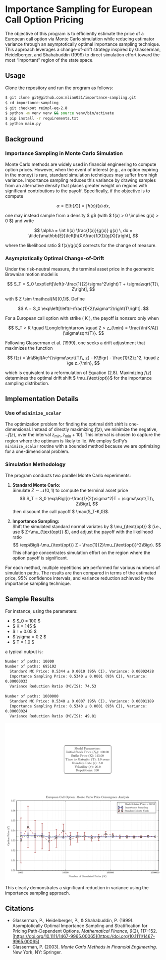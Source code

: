 # Importance Sampling for European Call Option Pricing

The objective of this program is to efficiently estimate the price of a European call option via Monte Carlo simulation while reducing estimator variance through an asymptotically optimal importance sampling technique. This approach leverages a change-of-drift strategy inspired by Glasserman, Heidelberger, and Shahabuddin (1999) to direct simulation effort toward the most “important” region of the state space.

## Usage

Clone the repository and run the program as follows:

```sh
$ git clone git@github.com:mlian031/importance-sampling.git
$ cd importance-sampling
$ git checkout reimpl-eq-2.8
$ python -m venv venv && source venv/bin/activate
$ pip install -r requirements.txt
$ python main.py
```

## Background

### Importance Sampling in Monte Carlo Simulation

Monte Carlo methods are widely used in financial engineering to compute option prices. However, when the event of interest (e.g., an option expiring in the money) is rare, standard simulation techniques may suffer from high variance. Importance sampling reduces this variance by drawing samples from an alternative density that places greater weight on regions with significant contributions to the payoff. Specifically, if the objective is to compute

$$
\alpha = \mathbb{E}[h(X)] = \int h(x) f(x) \, dx,
$$

one may instead sample from a density $ g$ (with $ f(x) > 0 \implies g(x) > 0 $) and write

$$
\alpha = \int h(x) \frac{f(x)}{g(x)} g(x) \, dx = \tilde{\mathbb{E}}\left[h(X)\frac{f(X)}{g(X)}\right],
$$

where the likelihood ratio $ f(x)/g(x)$ corrects for the change of measure.

### Asymptotically Optimal Change-of-Drift

Under the risk-neutral measure, the terminal asset price in the geometric Brownian motion model is

$$
S_T = S_0 \exp\left[\left(r-\frac{1}{2}\sigma^2\right)T + \sigma\sqrt{T}\, Z\right],
$$

with $ Z \sim \mathcal{N}(0,1)$. Define

$$
A = S_0 \exp\left[\left(r-\frac{1}{2}\sigma^2\right)T\right].
$$

For a European call option with strike \( K \), the payoff is nonzero only when

$$
S_T > K \quad \Longleftrightarrow \quad Z > z_{\min} = \frac{\ln(K/A)}{\sigma\sqrt{T}}.
$$

Following Glasserman et al. (1999), one seeks a drift adjustment that maximizes the function

$$
f(z) = \ln\Bigl(Ae^{\sigma\sqrt{T}\, z} - K\Bigr) - \frac{1}{2}z^2, \quad z \ge z_{\min},
$$

which is equivalent to a reformulation of Equation (2.8). Maximizing $f(z)$ determines the optimal drift shift $ \mu_{\text{opt}}$ for the importance sampling distribution.

## Implementation Details

### Use of `minimize_scalar`

The optimization problem for finding the optimal drift shift is one-dimensional. Instead of directly maximizing $f(z)$, we minimize the negative, $-f(z)$, over the interval $z_{\min}, z_{\min}+10]$. This interval is chosen to capture the region where the optimum is likely to lie. We employ SciPy’s `minimize_scalar` routine with a bounded method because we are optimizing for a one-dimensional problem.

### Simulation Methodology

The program conducts two parallel Monte Carlo experiments:

1. **Standard Monte Carlo:**  
   Simulate $Z \sim \mathcal{N}(0,1)$ to compute the terminal asset price
   $$ S_T = S_0 \exp\Bigl[(r-\frac{1}{2}\sigma^2)T + \sigma\sqrt{T}\, Z\Bigr], $$
   then discount the call payoff $ \max(S_T-K,0)$.

2. **Importance Sampling:**  
   Shift the simulated standard normal variates by $ \mu_{\text{opt}} $ (i.e., use $ Z+\mu_{\text{opt}} $), and adjust the payoff with the likelihood ratio
   $$ \exp\Bigl(-\mu_{\text{opt}} Z - \frac{1}{2}\mu_{\text{opt}}^2\Bigr). $$
   This change concentrates simulation effort on the region where the option payoff is significant.

For each method, multiple repetitions are performed for various numbers of simulation paths. The results are then compared in terms of the estimated price, 95% confidence intervals, and variance reduction achieved by the importance sampling technique.

## Sample Results

For instance, using the parameters:

- $ S_0 = 100 $
- $ K = 145 $
- $ r = 0.05 $
- $ \sigma = 0.2 $
- $ T = 1.0 $

a typical output is:

```
Number of paths: 10000
Number of paths: 695192
  Standard MC Price: 0.5344 ± 0.0010 (95% CI), Variance: 0.00002428
  Importance Sampling Price: 0.5340 ± 0.0001 (95% CI), Variance: 0.00000033
  Variance Reduction Ratio (MC/IS): 74.53

Number of paths: 1000000
  Standard MC Price: 0.5340 ± 0.0007 (95% CI), Variance: 0.00001189
  Importance Sampling Price: 0.5340 ± 0.0001 (95% CI), Variance: 0.00000024
  Variance Reduction Ratio (MC/IS): 49.81
```

![](option_pricing_mc.png)

This clearly demonstrates a significant reduction in variance using the importance sampling approach.

## Citations

- Glasserman, P., Heidelberger, P., & Shahabuddin, P. (1999). Asymptotically Optimal Importance Sampling and Stratification for Pricing Path-Dependent Options. *Mathematical Finance, 9*(2), 117–152. [https://doi.org/10.1111/1467-9965.00065](https://doi.org/10.1111/1467-9965.00065)
- Glasserman, P. (2003). *Monte Carlo Methods in Financial Engineering*. New York, NY: Springer.
